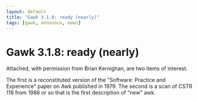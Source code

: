 ```yaml
---
layout: default
title: "Gawk 3.1.8: ready (nearly)"
tags: [gawk, announce, news]
---
```


Gawk 3.1.8: ready (nearly)
==========================

Attached, with permission from Brian Kernighan, are two items of interest.

The first is a reconstituted version of the "Software: Practice and
Experience" paper on Awk published in 1979.  The second is a scan of
CSTR 118 from 1986 or so that is the first description of "new" awk.
